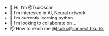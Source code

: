 - 👋 Hi, I’m @TsuiOscar
- 👀 I’m interested in AI, Neural network. 
- 🌱 I’m currently learning python.
- 💞️ I’m looking to collaborate on ...
- 📫 How to reach me @tsuikc@connect.hku.hk

<!---
TsuiOscar/TsuiOscar is a ✨ special ✨ repository because its `README.md` (this file) appears on your GitHub profile.
You can click the Preview link to take a look at your changes.
--->
